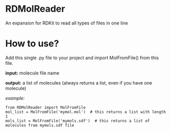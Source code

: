 # RDMolReader
An expansion for RDKit to read all types of files in one line

# How to use?
Add this single .py file to your project and import MolFromFile() from this file.

**input:** molecule file name

**output:** a list of molecules (always returns a list, even if you have one molecule)

*example:*
```
from RDMolReader import MolFromFile
mol_list = MolFromFile('mymol.mol')  # this returns a list with length 1
mols_list = MolFromFile('mymols.sdf')  # this returns a list of molecules from mymols.sdf file
```
